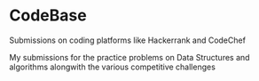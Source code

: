 # CodeBase
Submissions on coding platforms like Hackerrank and CodeChef

My submissions for the practice problems on Data Structures and algorithms alongwith 
the various competitive challenges
